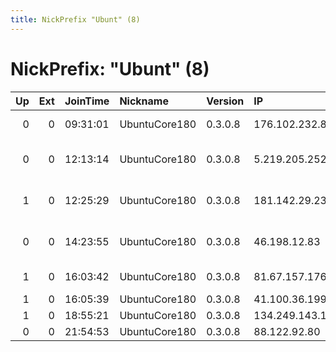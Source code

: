 ```yaml
---
title: NickPrefix "Ubunt" (8)
---
```


# NickPrefix: "Ubunt" (8)

|   Up |   Ext | JoinTime   | Nickname      | Version   | IP              | AS                                       | CC   |   ORp |   Dirp | OS    | Contact   |   eFamMembers |
|-----:|------:|:-----------|:--------------|:----------|:----------------|:-----------------------------------------|:-----|------:|-------:|:------|:----------|--------------:|
|    0 |     0 | 09:31:01   | UbuntuCore180 | 0.3.0.8   | 176.102.232.89  | Isfahan University of Medical Science an | ir   | 36490 |      0 | Linux | None      |             1 |
|    0 |     0 | 12:13:14   | UbuntuCore180 | 0.3.0.8   | 5.219.205.252   | Esfahan Telecommunication Company P.J.S  | ir   | 32801 |      0 | Linux | None      |             1 |
|    1 |     0 | 12:25:29   | UbuntuCore180 | 0.3.0.8   | 181.142.29.230  | EPM Telecomunicaciones S.A. E.S.P.       | co   | 46093 |      0 | Linux | None      |             1 |
|    0 |     0 | 14:23:55   | UbuntuCore180 | 0.3.0.8   | 46.198.12.83    | Cyprus Telecommunications Authority      | gr   | 41124 |      0 | Linux | None      |             1 |
|    1 |     0 | 16:03:42   | UbuntuCore180 | 0.3.0.8   | 81.67.157.176   | NC Numericable S.A.                      | fr   | 39651 |      0 | Linux | None      |             1 |
|    1 |     0 | 16:05:39   | UbuntuCore180 | 0.3.0.8   | 41.100.36.199   | Telecom Algeria                          | dz   | 34721 |      0 | Linux | None      |             1 |
|    1 |     0 | 18:55:21   | UbuntuCore180 | 0.3.0.8   | 134.249.143.159 | Kyivstar PJSC                            | ua   | 33013 |      0 | Linux | None      |             1 |
|    0 |     0 | 21:54:53   | UbuntuCore180 | 0.3.0.8   | 88.122.92.80    | Free SAS                                 | fr   | 46782 |      0 | Linux | None      |             1 |
